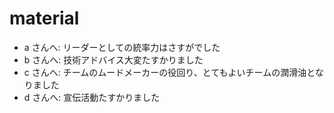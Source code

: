# material

- a さんへ: リーダーとしての統率力はさすがでした
- b さんへ: 技術アドバイス大変たすかりました
- c さんへ: チームのムードメーカーの役回り、とてもよいチームの潤滑油となりました
- d さんへ: 宣伝活動たすかりました

